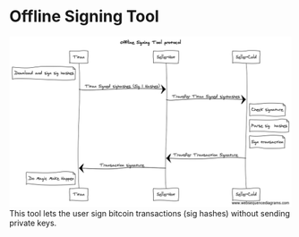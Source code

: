 # Offline Signing Tool
![Protocol](ost.png)
This tool lets the user sign bitcoin transactions (sig hashes) without sending private keys.